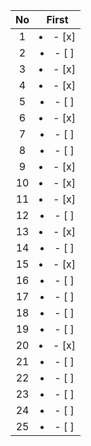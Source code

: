 | No  |      First      |
| :-: | :-------------: |
|  1  | <li>- [x] </li> |
|  2  | <li>- [ ] </li> |
|  3  | <li>- [x] </li> |
|  4  | <li>- [x] </li> |
|  5  | <li>- [ ] </li> |
|  6  | <li>- [x] </li> |
|  7  | <li>- [ ] </li> |
|  8  | <li>- [ ] </li> |
|  9  | <li>- [x] </li> |
| 10  | <li>- [x] </li> |
| 11  | <li>- [x] </li> |
| 12  | <li>- [ ] </li> |
| 13  | <li>- [x] </li> |
| 14  | <li>- [ ] </li> |
| 15  | <li>- [x] </li> |
| 16  | <li>- [ ] </li> |
| 17  | <li>- [ ] </li> |
| 18  | <li>- [ ] </li> |
| 19  | <li>- [ ] </li> |
| 20  | <li>- [x] </li> |
| 21  | <li>- [ ] </li> |
| 22  | <li>- [ ] </li> |
| 23  | <li>- [ ] </li> |
| 24  | <li>- [ ] </li> |
| 25  | <li>- [ ] </li> |

